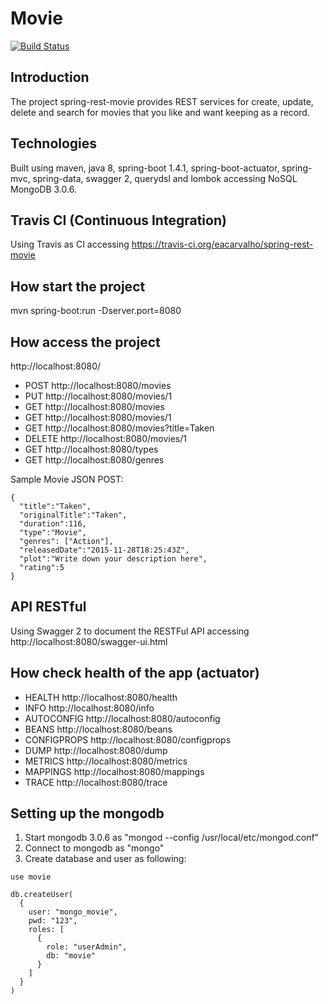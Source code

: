 # Movie

[![Build Status](https://travis-ci.org/eacarvalho/spring-rest-movie.svg?branch=develop)](https://travis-ci.org/eacarvalho/spring-rest-movie)

## Introduction
The project spring-rest-movie provides REST services for create, update, delete and search for movies that you like and want keeping as a record.

## Technologies
Built using maven, java 8, spring-boot 1.4.1, spring-boot-actuator, spring-mvc, spring-data, swagger 2, querydsl and lombok accessing NoSQL MongoDB 3.0.6. 

## Travis CI (Continuous Integration)
Using Travis as CI accessing https://travis-ci.org/eacarvalho/spring-rest-movie

## How start the project
mvn spring-boot:run -Dserver.port=8080

## How access the project
http://localhost:8080/

- POST    http://localhost:8080/movies
- PUT     http://localhost:8080/movies/1
- GET     http://localhost:8080/movies
- GET     http://localhost:8080/movies/1
- GET     http://localhost:8080/movies?title=Taken
- DELETE  http://localhost:8080/movies/1
- GET     http://localhost:8080/types
- GET     http://localhost:8080/genres

Sample Movie JSON POST:

```
{
  "title":"Taken",
  "originalTitle":"Taken",
  "duration":116,
  "type":"Movie",
  "genres": ["Action"],
  "releasedDate":"2015-11-28T18:25:43Z",
  "plot":"Write down your description here",
  "rating":5
}
```

## API RESTful
Using Swagger 2 to document the RESTFul API accessing http://localhost:8080/swagger-ui.html

## How check health of the app (actuator)
- HEALTH      http://localhost:8080/health
- INFO        http://localhost:8080/info
- AUTOCONFIG  http://localhost:8080/autoconfig
- BEANS       http://localhost:8080/beans
- CONFIGPROPS http://localhost:8080/configprops
- DUMP        http://localhost:8080/dump
- METRICS     http://localhost:8080/metrics
- MAPPINGS    http://localhost:8080/mappings
- TRACE       http://localhost:8080/trace 

## Setting up the mongodb
1. Start mongodb 3.0.6 as "mongod --config /usr/local/etc/mongod.conf"
2. Connect to mongodb as "mongo"
3. Create database and user as following:

```
use movie

db.createUser(
  {
    user: "mongo_movie",
    pwd: "123",
    roles: [
      {
        role: "userAdmin",
        db: "movie"
      }
    ]
  }
)
```
